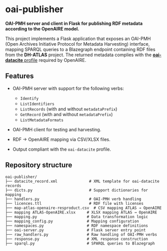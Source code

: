 # oai-publisher

**OAI-PMH server and client in Flask for publishing RDF metadata according to the OpenAIRE model.**

This project implements a Flask application that exposes an OAI-PMH (Open Archives Initiative Protocol for Metadata Harvesting) interface, mapping SPARQL queries to a Blazegraph endpoint containing RDF files from the **DH-ATLAS** project. The returned metadata complies with the [**oai-datacite** profile](https://openaire-guidelines-for-literature-repository-managers.readthedocs.io/en/v4.0.0/use_of_oai_pmh.html) required by OpenAIRE.

## Features

- OAI-PMH server with support for the following verbs:
  - `Identify`
  - `ListIdentifiers`
  - `ListRecords` (with and without `metadataPrefix`)
  - `GetRecord` (with and without `metadataPrefix`)
  - `ListMetadataFormats`

- OAI-PMH client for testing and harvesting.
- RDF → OpenAIRE mapping via CSV/XLSX files.
- Output compliant with the `oai-datacite` profile.

## Repository structure

```
oai-publisher/
├── datacite_record.xml              # XML template for oai-datacite records
├── dicts.py                         # Support dictionaries for mapping
├── handlers.py                      # OAI-PMH verb handling
├── licences.ttl                     # RDF file with licenses
├── map-atlas-openaire-resproduct.csv  # CSV mapping ATLAS → OpenAIRE
├── mapping ATLAS-OpenAIRE.xlsx     # XLSX mapping ATLAS → OpenAIRE
├── mapping.py                      # Data transformation logic
├── mapping_config.py               # Mapping configuration
├── namespaces.py                   # RDF namespace definitions
├── oai-server.py                   # Flask server entry point
├── raw_handlers.py                 # Raw handling of OAI-PMH verbs
├── response.py                     # XML response construction
├── sparql.py                       # SPARQL queries to Blazegraph
```

